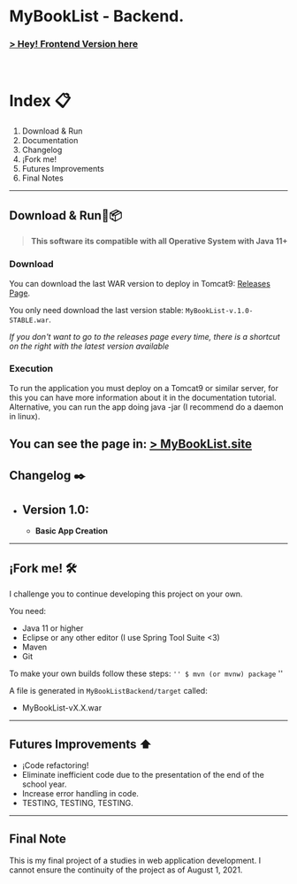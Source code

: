# MyBookList - Backend.

###  **[> Hey! Frontend Version here](https://github.com/rudahee/MyBookList)**


<br>

# Index 📋
1. Download & Run
2. Documentation
3. Changelog
4. ¡Fork me!
5. Futures Improvements
6. Final Notes


---

## **Download & Run🔧📦**

> **This software its compatible with all Operative System with Java 11+**

### **Download**
You can download the last WAR version to deploy in Tomcat9: [Releases Page](https://github.com/rudahee/MyBookListBackend/releases). 

You only need download the last version stable: `MyBookList-v.1.0-STABLE.war`.

_If you don't want to go to the releases page every time, there is a shortcut on the right with the latest version available_

### **Execution**

To run the application you must deploy on a Tomcat9 or similar server, for this you can have more information about it in the documentation tutorial.
Alternative, you can run the app doing java -jar (I recommend do a daemon in linux).

You can see the page in: **[> MyBookList.site](http://mybooklist.site)**
---

## **Changelog ✒️**

- ## Version 1.0:
  - **Basic App Creation** 

---
## **¡Fork me! 🛠️**

I challenge you to continue developing this project on your own.

You need:
- Java 11 or higher
- Eclipse or any other editor (I use Spring Tool Suite <3)
- Maven
- Git

To make your own builds follow these steps:
`` ''
$ mvn (or mvnw) package
`` ''

A file is generated in `MyBookListBackend/target` called:
- MyBookList-vX.X.war
----

## **Futures Improvements :arrow_up:**

- ¡Code refactoring!
- Eliminate inefficient code due to the presentation of the end of the school year.
- Increase error handling in code.
- TESTING, TESTING, TESTING.

---
## **Final Note**

This is my final project of a studies in web application development. I cannot ensure the continuity of the project as of August 1, 2021.


